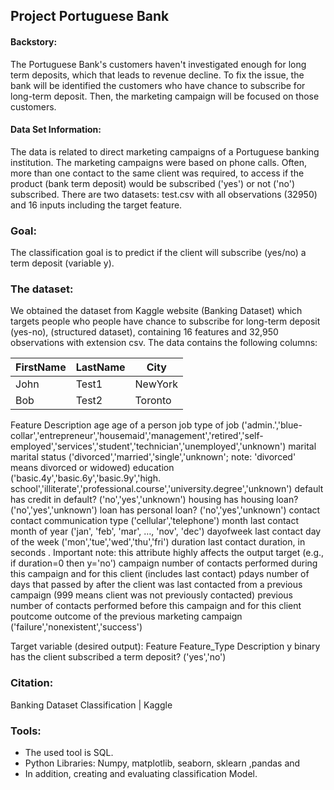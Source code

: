 ## Project Portuguese Bank


#### Backstory:
The Portuguese Bank's customers haven't investigated enough for long term deposits, which that leads to revenue decline. To fix the issue, the bank will be identified the customers who have chance to subscribe for long-term deposit. Then, the marketing campaign will be focused on those customers. 

#### Data Set Information:
The data is related to direct marketing campaigns of a Portuguese banking institution. The marketing campaigns were based on phone calls. Often, more than one contact to the same client was required, to access if the product (bank term deposit) would be subscribed ('yes') or not ('no') subscribed.
There are two datasets: test.csv with all observations (32950) and 16 inputs including the target feature. 


### Goal: 
 The classification goal is to predict if the client will subscribe (yes/no) a term deposit (variable y).



### The dataset:
We obtained the dataset from Kaggle website (Banking Dataset) which targets people who people have chance to subscribe for long-term deposit (yes-no), (structured dataset), containing 16 features and 32,950 observations with extension csv. The data contains the following columns:





| FirstName     | LastName      | City     |
| ------------- | ------------- | -------- |
| John          | Test1         | NewYork  |
| Bob           | Test2         | Toronto  |


Feature  Description
age  age of a person
job  type of job ('admin.','blue-collar','entrepreneur','housemaid','management','retired','self-employed','services','student','technician','unemployed','unknown')
marital  marital status ('divorced','married','single','unknown'; note: 'divorced' means divorced or widowed)
education  ('basic.4y','basic.6y','basic.9y','high. school','illiterate','professional.course','university.degree','unknown')
default  has credit in default? ('no','yes','unknown')
housing  has housing loan? ('no','yes','unknown')
loan  has personal loan? ('no','yes','unknown')
contact  contact communication type ('cellular','telephone')
month  last contact month of year ('jan', 'feb', 'mar', …, 'nov', 'dec')
dayofweek  last contact day of the week ('mon','tue','wed','thu','fri')
duration  last contact duration, in seconds . Important note: this attribute highly affects the output target (e.g., if duration=0 then y='no')
campaign  number of contacts performed during this campaign and for this client (includes last contact)
pdays  number of days that passed by after the client was last contacted from a previous campaign (999 means client was not previously contacted)
previous  number of contacts performed before this campaign and for this client
poutcome  outcome of the previous marketing campaign ('failure','nonexistent','success')

Target variable (desired output):
Feature  Feature_Type  Description
y  binary  has the client subscribed a term deposit? ('yes','no')

### Citation:
Banking Dataset Classification | Kaggle

### Tools:
-   The used tool is SQL.
-   Python Libraries: Numpy, matplotlib, seaborn, sklearn ,pandas and 
-   In addition, creating and evaluating classification  Model.
